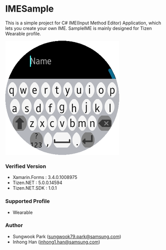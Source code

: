 # IMESample
This is a simple project for C# IME(Input Method Editor) Application, which lets you create your own IME.
SampleIME is mainly designed for Tizen Wearable profile.

![IMESample](./IMESample.png)


### Verified Version
* Xamarin.Forms : 3.4.0.1008975
* Tizen.NET : 5.0.0.14594
* Tizen.NET.SDK : 1.0.1


### Supported Profile
* Wearable

### Author
* Sungwook Park (sungwook79.park@samsung.com)
* Inhong Han (inhong1.han@samsung.com)
